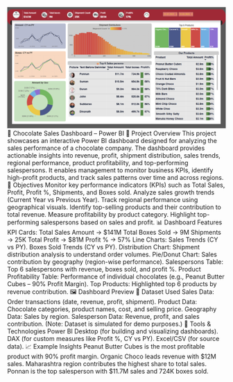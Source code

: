<img src="https://github.com/ashu-512/SalesDashBoardUsingPowerBi-/blob/main/SalesDashBoard.png">
🍫 Chocolate Sales Dashboard – Power BI
📌 Project Overview
This project showcases an interactive Power BI dashboard designed for analyzing the sales performance of a chocolate company.
The dashboard provides actionable insights into revenue, profit, shipment distribution, sales trends, regional performance, product profitability, and top-performing salespersons.
It enables management to monitor business KPIs, identify high-profit products, and track sales patterns over time and across regions.
🎯 Objectives
Monitor key performance indicators (KPIs) such as Total Sales, Profit, Profit %, Shipments, and Boxes sold.
Analyze sales growth trends (Current Year vs Previous Year).
Track regional performance using geographical visuals.
Identify top-selling products and their contribution to total revenue.
Measure profitability by product category.
Highlight top-performing salespersons based on sales and profit.
📊 Dashboard Features
KPI Cards:
Total Sales Amount → $141M
Total Boxes Sold → 9M
Shipments → 25K
Total Profit → $81M
Profit % → 57%
Line Charts:
Sales Trends (CY vs PY).
Boxes Sold Trends (CY vs PY).
Distribution Chart:
Shipment distribution analysis to understand order volumes.
Pie/Donut Chart:
Sales contribution by geography (region-wise performance).
Salespersons Table:
Top 6 salespersons with revenue, boxes sold, and profit %.
Product Profitability Table:
Performance of individual chocolates (e.g., Peanut Butter Cubes – 90% Profit Margin).
Top Products:
Highlighted top 6 products by revenue contribution.
🖼 Dashboard Preview
📂 Dataset Used
Sales Data: Order transactions (date, revenue, profit, shipment).
Product Data: Chocolate categories, product names, cost, and selling price.
Geography Data: Sales by region.
Salesperson Data: Revenue, profit, and sales contribution.
(Note: Dataset is simulated for demo purposes.)
🚀 Tools & Technologies
Power BI Desktop (for building and visualizing dashboards).
DAX (for custom measures like Profit %, CY vs PY).
Excel/CSV (for source data).
📈 Example Insights
Peanut Butter Cubes is the most profitable product with 90% profit margin.
Organic Choco leads revenue with $12M sales.
Maharashtra region contributes the highest share to total sales.
Ponnan is the top salesperson with $11.7M sales and 724K boxes sold.
